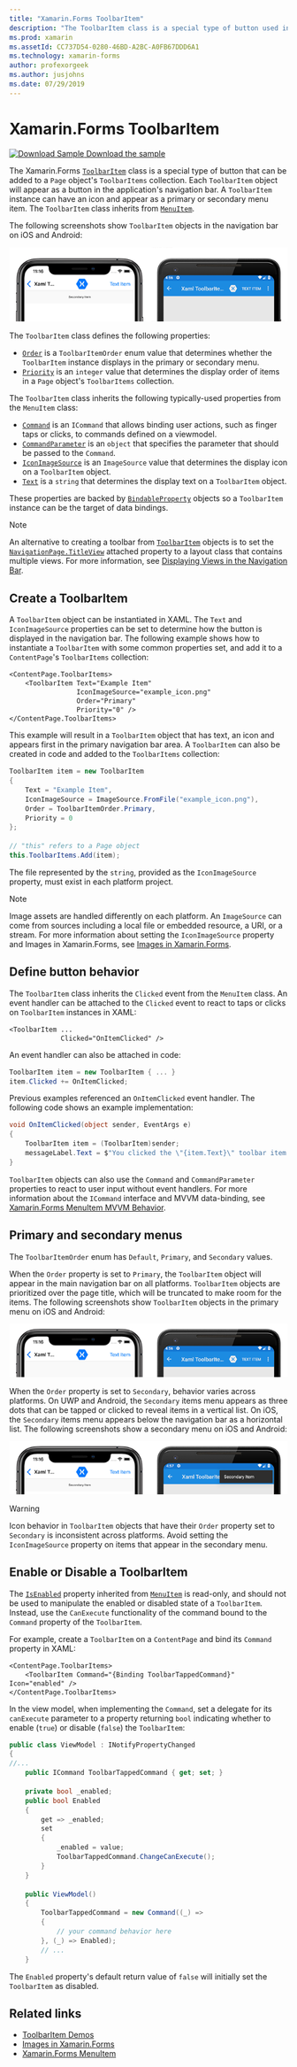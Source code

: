 ```yaml
---
title: "Xamarin.Forms ToolbarItem"
description: "The ToolbarItem class is a special type of button used in an application's navigation bar."
ms.prod: xamarin
ms.assetId: CC737D54-0280-46BD-A2BC-A0FB67DDD6A1
ms.technology: xamarin-forms
author: profexorgeek
ms.author: jusjohns
ms.date: 07/29/2019
---
```


# Xamarin.Forms ToolbarItem

[![Download Sample](~/media/shared/download.png) Download the sample](https://docs.microsoft.com/samples/xamarin/xamarin-forms-samples/userinterface-toolbaritem/)

The Xamarin.Forms [`ToolbarItem`](xref:Xamarin.Forms.ToolbarItem) class is a special type of button that can be added to a `Page` object's `ToolbarItems` collection. Each `ToolbarItem` object will appear as a button in the application's navigation bar. A `ToolbarItem` instance can have an icon and appear as a primary or secondary menu item. The `ToolbarItem` class inherits from [`MenuItem`](xref:Xamarin.Forms.MenuItem).

The following screenshots show `ToolbarItem` objects in the navigation bar on iOS and Android:

!["ToolbarItem demo screenshot on Android and iOS"](toolbaritem-images/toolbaritem-device-screenshot.png "ToolbarItem demo screenshot on Android and iOS")

The `ToolbarItem` class defines the following properties:

* [`Order`](xref:Xamarin.Forms.ToolbarItem.Order) is a `ToolbarItemOrder` enum value that determines whether the `ToolbarItem` instance displays in the primary or secondary menu.
* [`Priority`](xref:Xamarin.Forms.ToolbarItem.Priority) is an `integer` value that determines the display order of items in a `Page` object's `ToolbarItems` collection.

The `ToolbarItem` class inherits the following typically-used properties from the `MenuItem` class:

* [`Command`](xref:Xamarin.Forms.MenuItem.Command) is an `ICommand` that allows binding user actions, such as finger taps or clicks, to commands defined on a viewmodel.
* [`CommandParameter`](xref:Xamarin.Forms.MenuItem.CommandParameter) is an `object` that specifies the parameter that should be passed to the `Command`.
* [`IconImageSource`](xref:Xamarin.Forms.MenuItem.IconImageSource) is an `ImageSource` value that determines the display icon on a `ToolbarItem` object.
* [`Text`](xref:Xamarin.Forms.MenuItem.Text) is a `string` that determines the display text on a `ToolbarItem` object.

These properties are backed by [`BindableProperty`](xref:Xamarin.Forms.BindableProperty) objects so a `ToolbarItem` instance can be the target of data bindings.

> [!NOTE]
> An alternative to creating a toolbar from [`ToolbarItem`](xref:Xamarin.Forms.ToolbarItem) objects is to set the [`NavigationPage.TitleView`](xref:Xamarin.Forms.NavigationPage.TitleViewProperty) attached property to a layout class that contains multiple views. For more information, see [Displaying Views in the Navigation Bar](~/xamarin-forms/app-fundamentals/navigation/hierarchical.md#displaying-views-in-the-navigation-bar).

## Create a ToolbarItem

A `ToolbarItem` object can be instantiated in XAML. The `Text` and `IconImageSource` properties can be set to determine how the button is displayed in the navigation bar. The following example shows how to instantiate a `ToolbarItem` with some common properties set, and add it to a `ContentPage`'s `ToolbarItems` collection:

```xaml
<ContentPage.ToolbarItems>
    <ToolbarItem Text="Example Item"
                 IconImageSource="example_icon.png"
                 Order="Primary"
                 Priority="0" />
</ContentPage.ToolbarItems>
```

This example will result in a `ToolbarItem` object that has text, an icon and appears first in the primary navigation bar area. A `ToolbarItem` can also be created in code and added to the `ToolbarItems` collection:

```csharp
ToolbarItem item = new ToolbarItem
{
    Text = "Example Item",
    IconImageSource = ImageSource.FromFile("example_icon.png"),
    Order = ToolbarItemOrder.Primary,
    Priority = 0
};

// "this" refers to a Page object
this.ToolbarItems.Add(item);
```

The file represented by the `string`, provided as the `IconImageSource` property, must exist in each platform project.

> [!NOTE]
> Image assets are handled differently on each platform. An `ImageSource` can come from sources including a local file or embedded resource, a URI, or a stream. For more information about setting the `IconImageSource` property and Images in Xamarin.Forms, see [Images in Xamarin.Forms](~/xamarin-forms/user-interface/images.md).

## Define button behavior

The `ToolbarItem` class inherits the `Clicked` event from the `MenuItem` class. An event handler can be attached to the `Clicked` event to react to taps or clicks on `ToolbarItem` instances in XAML:

```xaml
<ToolbarItem ...
             Clicked="OnItemClicked" />
```

An event handler can also be attached in code:

```csharp
ToolbarItem item = new ToolbarItem { ... }
item.Clicked += OnItemClicked;
```

Previous examples referenced an `OnItemClicked` event handler. The following code shows an example implementation:

```csharp
void OnItemClicked(object sender, EventArgs e)
{
    ToolbarItem item = (ToolbarItem)sender;
    messageLabel.Text = $"You clicked the \"{item.Text}\" toolbar item.";
}
```

`ToolbarItem` objects can also use the `Command` and `CommandParameter` properties to react to user input without event handlers. For more information about the `ICommand` interface and MVVM data-binding, see [Xamarin.Forms MenuItem MVVM Behavior](~/xamarin-forms/user-interface/menuitem.md#define-menuitem-behavior-with-mvvm).

## Primary and secondary menus

The `ToolbarItemOrder` enum has `Default`, `Primary`, and `Secondary` values.

When the `Order` property is set to `Primary`, the `ToolbarItem` object will appear in the main navigation bar on all platforms. `ToolbarItem` objects are prioritized over the page title, which will be truncated to make room for the items. The following screenshots show `ToolbarItem` objects in the primary menu on iOS and Android:

!["ToolbarItem primary menu screenshot Android and iOS"](toolbaritem-images/toolbaritem-primary-menu.png "ToolbarItem primary menu screenshot on Android and iOS")

When the `Order` property is set to `Secondary`, behavior varies across platforms. On UWP and Android, the `Secondary` items menu appears as three dots that can be tapped or clicked to reveal items in a vertical list. On iOS, the `Secondary` items menu appears below the navigation bar as a horizontal list. The following screenshots show a secondary menu on iOS and Android:

!["ToolbarItem secondary menu screenshot Android and iOS"](toolbaritem-images/toolbaritem-secondary-menu.png "ToolbarItem secondary menu screenshot on Android and iOS")

> [!WARNING]
> Icon behavior in `ToolbarItem` objects that have their `Order` property set to `Secondary` is inconsistent across platforms. Avoid setting the `IconImageSource` property on items that appear in the secondary menu.

## Enable or Disable a ToolbarItem

The [`IsEnabled`](xref:Xamarin.Forms.MenuItem.IsEnabled) property inherited from [`MenuItem`](xref:Xamarin.Forms.MenuItem) is read-only, and should not be used to manipulate the enabled or disabled state of a `ToolbarItem`. Instead, use the `CanExecute` functionality of the command bound to the `Command` property of the `ToolbarItem`.

For example, create a `ToolbarItem` on a `ContentPage` and bind its `Command` property in XAML:

```xaml
<ContentPage.ToolbarItems>
    <ToolbarItem Command="{Binding ToolbarTappedCommand}" Icon="enabled" />
</ContentPage.ToolbarItems>
```

In the view model, when implementing the `Command`, set a delegate for its `canExecute` parameter to a property returning `bool` indicating whether to enable (`true`) or disable (`false`) the `ToolbarItem`:

```csharp
public class ViewModel : INotifyPropertyChanged
{
//...
    public ICommand ToolbarTappedCommand { get; set; }
    
    private bool _enabled;
    public bool Enabled
    {
        get => _enabled;
        set
        {
            _enabled = value;
            ToolbarTappedCommand.ChangeCanExecute();
        }
    }
    
    public ViewModel()
    {
        ToolbarTappedCommand = new Command((_) =>
        {
            // your command behavior here
        }, (_) => Enabled);
        // ...
    }
```

The `Enabled` property's default return value of `false` will initially set the `ToolbarItem` as disabled.

## Related links

* [ToolbarItem Demos](https://docs.microsoft.com/samples/xamarin/xamarin-forms-samples/userinterface-toolbaritem/)
* [Images in Xamarin.Forms](~/xamarin-forms/user-interface/images.md)
* [Xamarin.Forms MenuItem](~/xamarin-forms/user-interface/menuitem.md)
